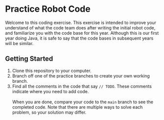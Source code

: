 # Practice Robot Code

Welcome to this coding exercise. This exercise is intended to improve your understand of what the code team does after writing the initial robot code, and familiarize you with the code base for this year. Although this is our first year doing Java, it is safe to say that the code bases in subsequent years will be similar.

## Getting Started
1. Clone this repository to your computer.
2. Branch off one of the practice branches to create your own working branch.
3. Find all the comments in the code that say `// TODO`. These comments indicate where you need to add code.
<br></br>
When you are done, compare your code to the `main` branch to see the completed code. Note that there are multiple ways to solve each problem, so your solution may differ.
